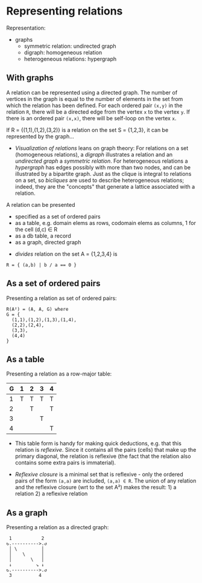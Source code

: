 # Representing relations

Representation:
* graphs
  - symmetric relation: undirected graph
  - digraph: homogeneous relation
  - heterogeneous relations: hypergraph


## With graphs

A relation can be represented using a directed graph. The number of vertices in the graph is equal to the number of elements in the set from which the relation has been defined. For each ordered pair `(x,y)` in the relation `R`, there will be a directed edge from the vertex `x` to the vertex `y`. If there is an ordered pair `(x,x)`, there will be self-loop on the vertex `x`.

If R = {(1,1),(1,2),(3,2)} is a relation on the set S = {1,2,3}, it can be represented by the graph...


* *Visualization of relations* leans on graph theory: For relations on a set (homogeneous relations), a *digraph* illustrates a relation and an *undirected graph* a *symmetric relation*. For heterogeneous relations a *hypergraph* has edges possibly with more than two nodes, and can be illustrated by a bipartite graph. Just as the clique is integral to relations on a set, so *bicliques* are used to describe heterogeneous relations; indeed, they are the "concepts" that generate a lattice associated with a relation.



A relation can be presented
- specified as a set of ordered pairs
- as a table, e.g. domain elems as rows, codomain elems as columns, 1 for the cell (d,c) ∈ R
- as a db table, a record
- as a graph, directed graph

* *divides* relation on the set A = {1,2,3,4} is

`R = { (a,b) | b / a == 0 }`

## As a set of ordered pairs

Presenting a relation as set of ordered pairs:

```
R(A²) = (A, A, G) where 
G = {
  (1,1),(1,2),(1,3),(1,4),
  (2,2),(2,4),
  (3,3),
  (4,4)
}
```

## As a table

Presenting a relation as a row-major table:

G | 1 | 2 | 3 | 4
--|---|---|---|---
1 | T | T | T | T
2 |   | T |   | T
3 |   |   | T |  
4 |   |   |   | T

* This table form is handy for making quick deductions, e.g. that this relation is *reflexive*. Since it contains all the pairs (cells) that make up the primary diagonal, the relation is reflexive (the fact that the relation also contains some extra pairs is immaterial).

* *Reflexive closure* is a minimal set that is reflexive - only the ordered pairs of the form `(a,a)` are included, `(a,a) ∈ R`. The union of any relation and the reflexive closure (wrt to the set A²) makes the result: 1) a relation 2) a reflexive relation


## As a graph

Presenting a relation as a directed graph:

```
 1           2
↻.---------->.↺
 │ \         │
 │    \      │
 │       \   │
 ↓         ↘ ↓
↻.---------->.↺
 3          4
```
